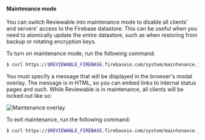 #### Maintenance mode

You can switch Reviewable into maintenance mode to disable all clients' and servers' access to the Firebase datastore.  This can be useful when you need to atomically update the entire datastore, such as when restoring from backup or rotating encryption keys.

To turn on maintenance mode, run the following command:

```bash
$ curl https://$REVIEWABLE_FIREBASE.firebaseio.com/system/maintenance.json?auth=$REVIEWABLE_FIREBASE_AUTH -X PUT -d '{"message": "An HTML message to your users."}'
```

You must specify a message that will be displayed in the browser's modal overlay.  The message is in HTML, so you can embed links to internal status pages and such.  While Reviewable is in maintenance, all clients will be locked out like so:

![Maintenance overlay](https://raw.githubusercontent.com/Reviewable/Reviewable/master/enterprise/maintenance.png)

To exit maintenance, run the following command:

```bash
$ curl https://$REVIEWABLE_FIREBASE.firebaseio.com/system/maintenance.json?auth=$REVIEWABLE_FIREBASE_AUTH -X DELETE
```
